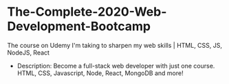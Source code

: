 # The-Complete-2020-Web-Development-Bootcamp
The course on Udemy I'm taking to sharpen my web skills | HTML, CSS, JS, NodeJS, React

* Description: Become a full-stack web developer with just one course. HTML, CSS, Javascript, Node, React, MongoDB and more!
